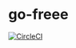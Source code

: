 # go-freee

[![CircleCI](https://circleci.com/gh/178inaba/go-freee.svg?style=svg)](https://circleci.com/gh/178inaba/go-freee)
